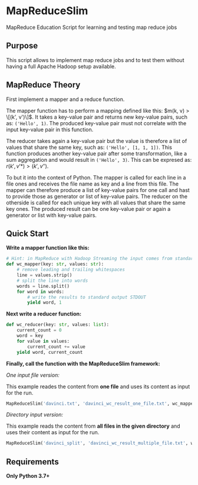 # MapReduceSlim

MapReduce Education Script for learning and testing map reduce jobs

## Purpose

This script allows to implement map reduce jobs and to test them 
without having a full Apache Hadoop setup available. 

## MapReduce Theory

First implement a mapper and a reduce function. 

The mapper function 
has to perform a mapping defined like this: $m(k, v) > \[(k', v')\]$.
It takes a key-value pair and returns new key-value pairs, such as: 
`('Hello', 1)`. The produced key-value pair must not correlate with 
the input key-value pair in this function. 

The reducer takes again a key-value pair but the value is therefore 
a list of values that share the same key, such as: `('Hello', [1, 1, 1])`. 
This function produces another key-value pair after some transformation, 
like a sum aggregation and would result in `('Hello', 3)`.
This can be expresed as: $r(k', v'*) > (k', v'')$.

To but it into the context of Python. The mapper is called for each line
in a file ones and receives the file name as key and a line from this file.
The mapper can therefore produce a list of key-value pairs for one call 
and hast to provide those as generator or list of key-value pairs.
The reducer on the otherside is called for each unique key with all 
values that share the same key ones. The produced result can be 
one key-value pair or again a generator or list with key-value pairs.

## Quick Start

**Write a mapper function like this:**

```python
# Hint: in MapReduce with Hadoop Streaming the input comes from standard input STDIN
def wc_mapper(key: str, values: str):
    # remove leading and trailing whitespaces
    line = values.strip()
    # split the line into words
    words = line.split()
    for word in words:
        # write the results to standard output STDOUT
        yield word, 1
```

**Next write a reducer function:**

```python
def wc_reducer(key: str, values: list):
    current_count = 0
    word = key
    for value in values:
        current_count += value
    yield word, current_count
```

**Finally, call the function with the MapReduceSlim framework:**

*One input file version:*

This example reades the content from **one file** and uses its content 
as input for the run.

```python
MapReduceSlim('davinci.txt', 'davinci_wc_result_one_file.txt', wc_mapper, wc_reducer)
```

*Directory input version:*

This example reads the content from **all files in the given directory**
and uses their content as input for the run.

```python
MapReduceSlim('davinci_split', 'davinci_wc_result_multiple_file.txt', wc_mapper, wc_reducer)
```

## Requirements

**Only Python 3.7+**
